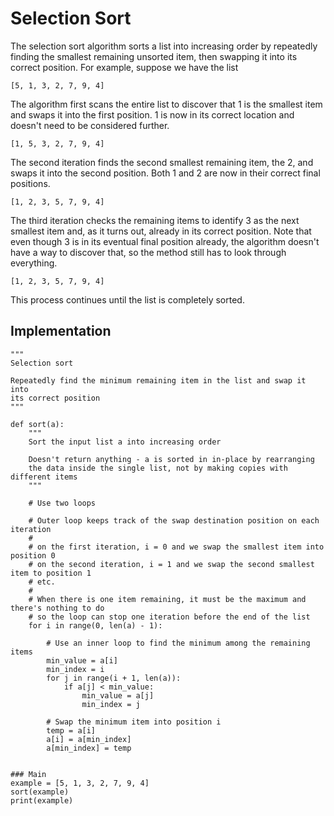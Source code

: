 # Selection Sort

The selection sort algorithm sorts a list into increasing order by repeatedly finding the smallest remaining unsorted item, then swapping it into its correct position. For example, suppose we have the list
```
[5, 1, 3, 2, 7, 9, 4]
```
The algorithm first scans the entire list to discover that 1 is the smallest item and swaps it into the first position. 1 is now in its correct location and doesn't need to be considered further.
```
[1, 5, 3, 2, 7, 9, 4]
```
The second iteration finds the second smallest remaining item, the 2, and swaps it into the second position. Both 1 and 2 are now in their correct final positions.
```
[1, 2, 3, 5, 7, 9, 4]
```
The third iteration checks the remaining items to identify 3 as the next smallest item and, as it turns out, already in its correct position. Note that even though 3 is in its eventual final position already, the algorithm doesn't have a way to discover that, so the method still has to look through everything.
```
[1, 2, 3, 5, 7, 9, 4]
```
This process continues until the list is completely sorted.

## Implementation

```
"""
Selection sort

Repeatedly find the minimum remaining item in the list and swap it into
its correct position
"""

def sort(a):
    """
    Sort the input list a into increasing order

    Doesn't return anything - a is sorted in in-place by rearranging
    the data inside the single list, not by making copies with different items
    """

    # Use two loops

    # Outer loop keeps track of the swap destination position on each iteration
    #
    # on the first iteration, i = 0 and we swap the smallest item into position 0
    # on the second iteration, i = 1 and we swap the second smallest item to position 1
    # etc.
    #
    # When there is one item remaining, it must be the maximum and there's nothing to do
    # so the loop can stop one iteration before the end of the list
    for i in range(0, len(a) - 1):

        # Use an inner loop to find the minimum among the remaining items
        min_value = a[i]
        min_index = i
        for j in range(i + 1, len(a)):
            if a[j] < min_value:
                min_value = a[j]
                min_index = j

        # Swap the minimum item into position i
        temp = a[i]
        a[i] = a[min_index]
        a[min_index] = temp


### Main
example = [5, 1, 3, 2, 7, 9, 4]
sort(example)
print(example)
```
